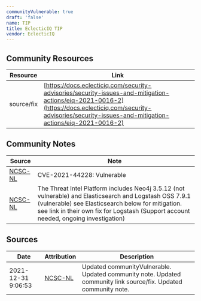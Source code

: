 ```yaml
---
communityVulnerable: true
draft: 'false'
name: TIP
title: EclecticIQ TIP
vendor: EclecticIQ
---
```



## Community Resources
| Resource | Link |
| --- | --- |
| source/fix | [https://docs.eclecticiq.com/security-advisories/security-issues-and-mitigation-actions/eiq-2021-0016-2](https://docs.eclecticiq.com/security-advisories/security-issues-and-mitigation-actions/eiq-2021-0016-2) |

## Community Notes
| Source | Note |
| --- | --- |
| [NCSC-NL](https://github.com/NCSC-NL/log4shell/blob/main/software/README.md) | CVE-2021-44228: Vulnerable </ul> |
| [NCSC-NL](https://github.com/NCSC-NL/log4shell/blob/main/software/README.md) | The Threat Intel Platform includes Neo4j 3.5.12 (not vulnerable) and Elasticsearch and Logstash OSS 7.9.1 (vulnerable) see Elasticsearch below for mitigation. see link in their own fix for Logstash (Support account needed, ongoing investigation) |

## Sources
| Date | Attribution | Description |
| --- | --- | --- |
| 2021-12-31 9:06:53 | [NCSC-NL](https://github.com/NCSC-NL/log4shell/blob/main/software/README.md) | Updated communityVulnerable. Updated community note. Updated community link source/fix. Updated community note.  |
